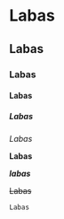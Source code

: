#     Labas
##    Labas
###   Labas
####  Labas
##### Labas




*Labas*

**Labas**

***labas***

~~Labas~~

` Labas `

